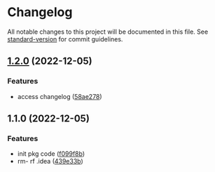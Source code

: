 # Changelog

All notable changes to this project will be documented in this file. See [standard-version](https://github.com/conventional-changelog/standard-version) for commit guidelines.

## [1.2.0](https://github.com/bigbigDreamer/check-pkg-update/compare/v1.1.0...v1.2.0) (2022-12-05)


### Features

* access changelog ([58ae278](https://github.com/bigbigDreamer/check-pkg-update/commit/58ae278a2b8ad4304047f39561ac59ce92f17359))

## 1.1.0 (2022-12-05)


### Features

* init pkg code ([f099f8b](https://github.com/bigbigDreamer/check-pkg-update/commit/f099f8b0327ae2b248120eef75a6af8ee804d48c))
* rm- rf .idea ([439e33b](https://github.com/bigbigDreamer/check-pkg-update/commit/439e33b99131633cb3c72059b6d1342256c9d36a))
